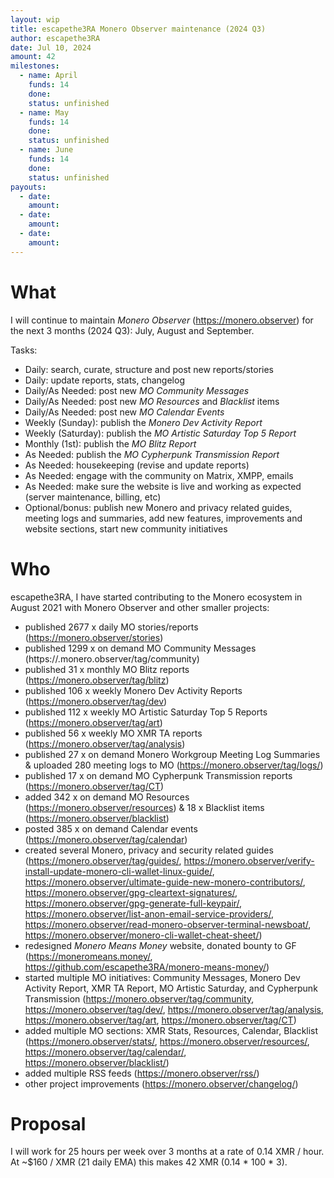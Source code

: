 ```yaml
---
layout: wip
title: escapethe3RA Monero Observer maintenance (2024 Q3)
author: escapethe3RA
date: Jul 10, 2024
amount: 42
milestones:
  - name: April
    funds: 14
    done:
    status: unfinished
  - name: May
    funds: 14
    done:
    status: unfinished
  - name: June
    funds: 14
    done:
    status: unfinished
payouts:
  - date:
    amount:
  - date:
    amount:
  - date:
    amount:
---
```


# What

I will continue to maintain *Monero Observer* (https://monero.observer) for the next 3 months (2024 Q3): July, August and September.

Tasks:

- Daily: search, curate, structure and post new reports/stories
- Daily: update reports, stats, changelog
- Daily/As Needed: post new *MO Community Messages*
- Daily/As Needed: post new *MO Resources* and *Blacklist* items
- Daily/As Needed: post new *MO Calendar Events*
- Weekly (Sunday): publish the *Monero Dev Activity Report*
- Weekly (Saturday): publish the *MO Artistic Saturday Top 5 Report*
- Monthly (1st): publish the *MO Blitz Report*
- As Needed: publish the *MO Cypherpunk Transmission Report*
- As Needed: housekeeping (revise and update reports)
- As Needed: engage with the community on Matrix, XMPP, emails
- As Needed: make sure the website is live and working as expected (server maintenance, billing, etc)
- Optional/bonus: publish new Monero and privacy related guides, meeting logs and summaries, add new features, improvements and website sections, start new community initiatives

# Who

escapethe3RA, I have started contributing to the Monero ecosystem in August 2021 with Monero Observer and other smaller projects:

- published 2677 x daily MO stories/reports (https://monero.observer/stories)
- published 1299 x on demand MO Community Messages (https://.monero.observer/tag/community)
- published 31 x monthly MO Blitz reports (https://monero.observer/tag/blitz)
- published 106 x weekly Monero Dev Activity Reports (https://monero.observer/tag/dev)
- published 112 x weekly MO Artistic Saturday Top 5 Reports (https://monero.observer/tag/art)
- published 56 x weekly MO XMR TA reports (https://monero.observer/tag/analysis)
- published 27 x on demand Monero Workgroup Meeting Log Summaries & uploaded 280 meeting logs to MO (https://monero.observer/tag/logs/)
- published 17 x on demand MO Cypherpunk Transmission reports (https://monero.observer/tag/CT)
- added 342 x on demand MO Resources (https://monero.observer/resources) & 18 x Blacklist items (https://monero.observer/blacklist)
- posted 385 x on demand Calendar events (https://monero.observer/tag/calendar)
- created several Monero, privacy and security related guides (https://monero.observer/tag/guides/, https://monero.observer/verify-install-update-monero-cli-wallet-linux-guide/, https://monero.observer/ultimate-guide-new-monero-contributors/, https://monero.observer/gpg-cleartext-signatures/, https://monero.observer/gpg-generate-full-keypair/, https://monero.observer/list-anon-email-service-providers/, https://monero.observer/read-monero-observer-terminal-newsboat/, https://monero.observer/monero-cli-wallet-cheat-sheet/)
- redesigned *Monero Means Money* website, donated bounty to GF (https://moneromeans.money/, https://github.com/escapethe3RA/monero-means-money/)
- started multiple MO initiatives: Community Messages, Monero Dev Activity Report, XMR TA Report, MO Artistic Saturday, and Cypherpunk Transmission  (https://monero.observer/tag/community, https://monero.observer/tag/dev/, https://monero.observer/tag/analysis, https://monero.observer/tag/art, https://monero.observer/tag/CT)
- added multiple MO sections: XMR Stats, Resources, Calendar, Blacklist (https://monero.observer/stats/, https://monero.observer/resources/, https://monero.observer/tag/calendar/, https://monero.observer/blacklist/)
- added multiple RSS feeds (https://monero.observer/rss/)
- other project improvements (https://monero.observer/changelog/)
 
# Proposal

I will work for 25 hours per week over 3 months at a rate of 0.14 XMR / hour. At ~$160 / XMR (21 daily EMA) this makes 42 XMR (0.14 * 100 * 3).